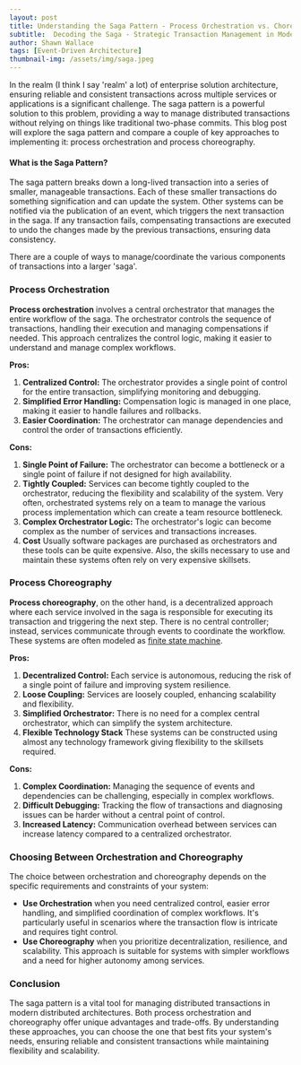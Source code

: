 ```yaml
---
layout: post
title: Understanding the Saga Pattern - Process Orchestration vs. Choreography
subtitle:  Decoding the Saga - Strategic Transaction Management in Modern Applications
author: Shawn Wallace
tags: [Event-Driven Architecture]
thumbnail-img: /assets/img/saga.jpeg
---
```

In the realm (I think I say 'realm' a lot) of enterprise solution architecture, ensuring reliable and consistent transactions across multiple services or applications is a significant challenge. The saga pattern is a powerful solution to this problem, providing a way to manage distributed transactions without relying on things like traditional two-phase commits. This blog post will explore the saga pattern and compare a couple of key approaches to implementing it: process orchestration and process choreography.

#### What is the Saga Pattern?

The saga pattern breaks down a long-lived transaction into a series of smaller, manageable transactions. Each of these smaller transactions do something signification and can update the system. Other systems can be notified via the publication of an event, which triggers the next transaction in the saga. If any transaction fails, compensating transactions are executed to undo the changes made by the previous transactions, ensuring data consistency.

There are a couple of ways to manage/coordinate the various components of transactions into a larger 'saga'.

### Process Orchestration

**Process orchestration** involves a central orchestrator that manages the entire workflow of the saga. The orchestrator controls the sequence of transactions, handling their execution and managing compensations if needed. This approach centralizes the control logic, making it easier to understand and manage complex workflows.

**Pros:**
1. **Centralized Control:** The orchestrator provides a single point of control for the entire transaction, simplifying monitoring and debugging.
2. **Simplified Error Handling:** Compensation logic is managed in one place, making it easier to handle failures and rollbacks.
3. **Easier Coordination:** The orchestrator can manage dependencies and control the order of transactions efficiently.

**Cons:**
1. **Single Point of Failure:** The orchestrator can become a bottleneck or a single point of failure if not designed for high availability.
2. **Tightly Coupled:** Services can become tightly coupled to the orchestrator, reducing the flexibility and scalability of the system. Very often, orchestrated systems rely on a team to manage the various process implementation which can create a team resource bottleneck.
3. **Complex Orchestrator Logic:** The orchestrator's logic can become complex as the number of services and transactions increases.
4. **Cost** Usually software packages are purchased as orchestrators and these tools can be quite expensive. Also, the skills necessary to use and maintain these systems often rely on very expensive skillsets.

### Process Choreography

**Process choreography**, on the other hand, is a decentralized approach where each service involved in the saga is responsible for executing its transaction and triggering the next step. There is no central controller; instead, services communicate through events to coordinate the workflow. These systems are often modeled as [finite state machine](https://en.wikipedia.org/wiki/Finite-state_machine).

**Pros:**
1. **Decentralized Control:** Each service is autonomous, reducing the risk of a single point of failure and improving system resilience.
2. **Loose Coupling:** Services are loosely coupled, enhancing scalability and flexibility.
3. **Simplified Orchestrator:** There is no need for a complex central orchestrator, which can simplify the system architecture.
4. **Flexible Technology Stack** These systems can be constructed using almost any technology framework giving flexibility to the skillsets required.

**Cons:**
1. **Complex Coordination:** Managing the sequence of events and dependencies can be challenging, especially in complex workflows.
2. **Difficult Debugging:** Tracking the flow of transactions and diagnosing issues can be harder without a central point of control.
3. **Increased Latency:** Communication overhead between services can increase latency compared to a centralized orchestrator.

### Choosing Between Orchestration and Choreography

The choice between orchestration and choreography depends on the specific requirements and constraints of your system:

- **Use Orchestration** when you need centralized control, easier error handling, and simplified coordination of complex workflows. It's particularly useful in scenarios where the transaction flow is intricate and requires tight control.
- **Use Choreography** when you prioritize decentralization, resilience, and scalability. This approach is suitable for systems with simpler workflows and a need for higher autonomy among services.

### Conclusion

The saga pattern is a vital tool for managing distributed transactions in modern distributed architectures. Both process orchestration and choreography offer unique advantages and trade-offs. By understanding these approaches, you can choose the one that best fits your system's needs, ensuring reliable and consistent transactions while maintaining flexibility and scalability.

